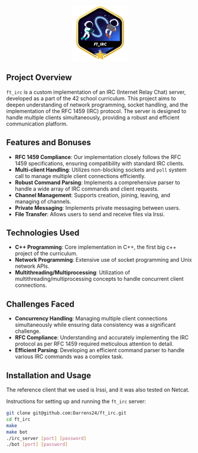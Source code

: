 <p align="center">
    <img src="ft_ircm.png" alt="Badge Name">
</p>

## Project Overview

`ft_irc` is a custom implementation of an IRC (Internet Relay Chat) server, developed as a part of the 42 school curriculum. This project aims to deepen understanding of network programming, socket handling, and the implementation of the RFC 1459 (IRC) protocol. The server is designed to handle multiple clients simultaneously, providing a robust and efficient communication platform.

## Features and Bonuses

- **RFC 1459 Compliance**: Our implementation closely follows the RFC 1459 specifications, ensuring compatibility with standard IRC clients.
- **Multi-client Handling**: Utilizes non-blocking sockets and `poll` system call to manage multiple client connections efficiently.
- **Robust Command Parsing**: Implements a comprehensive parser to handle a wide array of IRC commands and client requests.
- **Channel Management**: Supports creation, joining, leaving, and managing of channels.
- **Private Messaging**: Implements private messaging between users.
- **File Transfer**: Allows users to send and receive files via Irssi.

## Technologies Used

- **C++ Programming**: Core implementation in C++, the first big c++ project of the curriculum.
- **Network Programming**: Extensive use of socket programming and Unix network APIs.
- **Multithreading/Multiprocessing**: Utilization of multithreading/multiprocessing concepts to handle concurrent client connections.

## Challenges Faced

- **Concurrency Handling**: Managing multiple client connections simultaneously while ensuring data consistency was a significant challenge.
- **RFC Compliance**: Understanding and accurately implementing the IRC protocol as per RFC 1459 required meticulous attention to detail.
- **Efficient Parsing**: Developing an efficient command parser to handle various IRC commands was a complex task.

## Installation and Usage

The reference client that we used is Irssi, and it was also tested on Netcat.

Instructions for setting up and running the `ft_irc` server:
```bash
git clone git@github.com:Darrens24/ft_irc.git 
cd ft_irc
make
make bot
./irc_server [port] [password]
./bot [port] [password]
```
